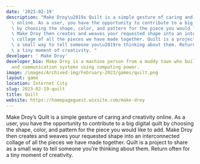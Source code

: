 ```yaml
---
date: '2023-02-19'
description: "Make Droy\u2019s Quilt is a simple gesture of caring and creativity\
  \ online. As a user, you have the opportunity to contribute to a big digital quilt\
  \ by choosing the shape, color, and pattern for the piece you would like to add.\
  \ Make Droy then creates and weaves your requested shape into an interconnected\
  \ collage of all the pieces we have made together. Quilt is a project to share as\
  \ a small way to tell someone you\u2019re thinking about them. Return often for\
  \ a tiny moment of creativity. "
developer: ' Make Droy'
developer_bio: Make Droy is a machine person from a muddy town who builds game mechanics
  and communication systems using computing power.
image: /images/Archived-img/February-2023/games/quilt.png
layout: game
location: Internet City
slug: 2023-02-19-quilt
title: Quilt
website: https://homepageguest.wixsite.com/make-droy
---
```


Make Droy’s Quilt is a simple gesture of caring and creativity online. As a user, you have the opportunity to contribute to a big digital quilt by choosing the shape, color, and pattern for the piece you would like to add. Make Droy then creates and weaves your requested shape into an interconnected collage of all the pieces we have made together. Quilt is a project to share as a small way to tell someone you’re thinking about them. Return often for a tiny moment of creativity. 
